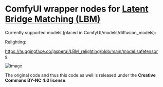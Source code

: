 # ComfyUI wrapper nodes for [Latent Bridge Matching (LBM)](https://github.com/gojasper/LBM)


Currently supported models (placed in ComfyUI/models/diffusion_models):

Relighting:

https://huggingface.co/jasperai/LBM_relighting/blob/main/model.safetensors

![image](https://github.com/user-attachments/assets/6e141189-8773-452e-97d1-a34c648fc4c8)


The original code and thus this code as well is released under the **Creative Commons BY-NC 4.0 license**.
